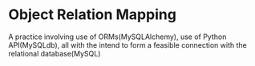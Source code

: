 # Object Relation Mapping

A practice involving use of ORMs(MySQLAlchemy), use of Python API(MySQLdb), all with the intend to form a feasible connection with the relational database(MySQL)
